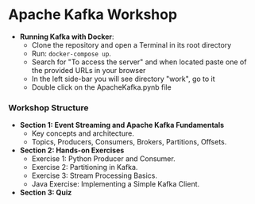 # Apache Kafka Workshop


- **Running Kafka with Docker**:
  - Clone the repository and open a Terminal in its root directory
  - Run: `docker-compose up`.
  - Search for "To access the server" and when located paste one of the provided URLs in your browser
  - In the left side-bar you will see directory "work", go to it
  - Double click on the ApacheKafka.pynb file
  
  
### Workshop Structure
- **Section 1: Event Streaming and Apache Kafka Fundamentals**
  - Key concepts and architecture.
  - Topics, Producers, Consumers, Brokers, Partitions, Offsets.
- **Section 2: Hands-on Exercises**
  - Exercise 1: Python Producer and Consumer.
  - Exercise 2: Partitioning in Kafka.
  - Exercise 3: Stream Processing Basics.
  - Java Exercise: Implementing a Simple Kafka Client.
- **Section 3: Quiz**





